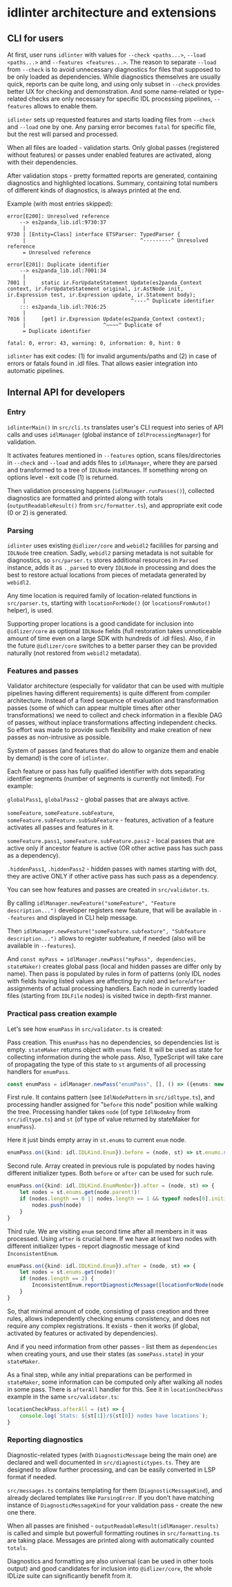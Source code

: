 # idlinter architecture and extensions

## CLI for users

At first, user runs `idlinter` with values for `--check <paths...>`, `--load <paths...>` and `--features <features...>`. The reason to separate `--load` from `--check` is to avoid unnecessary diagnostics for files that supposed to be only loaded as dependencies. While diagnostics themselves are usually quick, reports can be quite long, and using only subset in `--check` provides better UX for checking and demonstration. And some name-related or type-related checks are only necessary for specific IDL processing pipelines, `--features` allows to enable them.

`idlinter` sets up requested features and starts loading files from `--check` and `--load` one by one. Any parsing error becomes `fatal` for specific file, but the rest will parsed and processed.

When all files are loaded - validation starts. Only global passes (registered without features) or passes under enabled features are activated, along with their dependencies.

After validation stops - pretty formatted reports are generated, containing diagnostics and highlighted locations. Summary, containing total numbers of different kinds of diagnostics, is always printed at the end.

Example (with most entries skipped):
```
error[E200]: Unresolved reference
    --> es2panda_lib.idl:9730:37
     |
9730 | [Entity=Class] interface ETSParser: TypedParser {
     |                                     ^---------^ Unresolved reference
     = Unresolved reference

error[E201]: Duplicate identifier
    --> es2panda_lib.idl:7001:34
     |
7001 |     static ir.ForUpdateStatement Update(es2panda_Context context, ir.ForUpdateStatement original, ir.AstNode init, ir.Expression test, ir.Expression update, ir.Statement body);
     |                                  ^----^ Duplicate identifier
    ::: es2panda_lib.idl:7016:25
     |
7016 |     [get] ir.Expression Update(es2panda_Context context);
     |                         ^~~~~^ Duplicate of
     = Duplicate identifier

fatal: 0, error: 43, warning: 0, information: 0, hint: 0
```

`idlinter` has exit codes: (1) for invalid arguments/paths and (2) in case of errors or fatals found in .idl files. That allows easier integration into automatic pipelines.

## Internal API for developers

### Entry

`idlinterMain()` in `src/cli.ts` translates user's CLI request into series of API calls and uses `idlManager` (global instance of `IdlProcessingManager`) for validation.

It activates features mentioned in `--features` option, scans files/directories in `--check` and `--load` and adds files to `idlManager`, where they are parsed and transformed to a tree of `IDLNode` instances. If something wrong on options level - exit code (1) is returned.

Then validation processing happens (`idlManager.runPasses()`), collected diagnostics are formatted and printed along with totals (`outputReadableResult()` from `src/formatter.ts`), and appropriate exit code (0 or 2) is generated.

### Parsing

`idlinter` uses existing `@idlizer/core` and `webidl2` facililies for parsing and `IDLNode` tree creation. Sadly, `webidl2` parsing metadata is not suitable for diagnostics, so `src/parser.ts` stores additional resources in `Parsed` instance, adds it as `._parsed` to every `IDLNode` in processing and does the best to restore actual locations from pieces of metadata generated by `webidl2`.

Any time location is required family of location-related functions in `src/parser.ts`, starting with `locationForNode()` (or `locationsFromAuto()` helper), is used.

Supporting proper locations is a good candidate for inclusion into `@idlizer/core` as optional `IDLNode` fields (full restoration takes unnoticeable amount of time even on a large SDK with hundreds of .idl files). Also, if in the future `@idlizer/core` switches to a better parser they can be provided naturally (not restored from `webidl2` metadata).

### Features and passes

Validator architecture (especially for validator that can be used with multiple pipelines having different requirements) is quite different from compiler architecture. Instead of a fixed sequence of evaluation and transformation passes (some of which can appear multiple times after other transformations) we need to collect and check information in a flexible DAG of passes, without inplace transformations affecting independent checks. So effort was made to provide such flexibility and make creation of new passes as non-intrusive as possible.

System of passes (and features that do allow to organize them and enable by demand) is the core of `idlinter`.

Each feature or pass has fully qualified identifier with dots separating identifier segments (number of segments is currently not limited). For example:

`globalPass1`, `globalPass2` - global passes that are always active.

`someFeature`, `someFeature.subFeature`, `someFeature.subFeature.subSubFeature` - features, activation of a feature activates all passes and features in it.

`someFeature.pass1`, `someFeature.subFeature.pass2` - local passes that are active only if ancestor feature is active (OR other active pass has such pass as a dependency).

`.hiddenPass1`, `.hiddenPass2` - hidden passes with names starting with dot, they are active ONLY if other active pass has such pass as a dependency.

You can see how features and passes are created in `src/validator.ts`.

By calling `idlManager.newFeature("someFeature", "Feature description...")` developer registers new feature, that will be available in `--features` and displayed in CLI help message.

Then `idlManager.newFeature("someFeature.subfeature", "Subfeature description...")` allows to register subfeature, if needed (also will be available in `--features`).

And `const myPass = idlManager.newPass("myPass", dependencies, stateMaker)` creates global pass (local and hidden passes are differ only by name). Then pass is populated by rules in form of patterns (only IDL nodes with fields having listed values are affecting by rule) and `before`/`after` assignments of actual processing handlers. Each node in currently loaded files (starting from `IDLFile` nodes) is visited twice in depth-first manner.

### Practical pass creation example

Let's see how `enumPass` in `src/validator.ts` is created:

Pass creation. This `enumPass` has no dependencies, so dependencies list is empty. `stateMaker` returns object with `enums` field. It will be used as state for collecting information during the whole pass. Also, TypeScript will take care of propagating the type of this state to `st` arguments of all processing handlers for `enumPass`.

```typescript
const enumPass = idlManager.newPass("enumPass", [], () => ({enums: new Map<idl.IDLNode, IdlNodeAny[]>()}))
```

First rule. It contains pattern (see `IdlNodePattern` in `src/idltype.ts`), and processing handler assigned for "`before` this node" position while walking the tree. Processing handler takes `node` (of type `IdlNodeAny` from `src/idltype.ts`) and `st` (of type of value returned by stateMaker for `enumPass`).

Here it just binds empty array in `st.enums` to current `enum` node.

```typescript
enumPass.on({kind: idl.IDLKind.Enum}).before = (node, st) => st.enums.set(node, [])
```

Second rule. Array created in previous rule is populated by nodes having different initializer types. Both `before` or `after` can be used for such rule.

```typescript
enumPass.on({kind: idl.IDLKind.EnumMember}).after = (node, st) => {
    let nodes = st.enums.get(node.parent!)!
    if (nodes.length == 0 || nodes.length == 1 && typeof nodes[0].initializer != typeof node.initializer) {
        nodes.push(node)
    }
}
```

Third rule. We are visiting `enum` second time after all members in it was processed. Using `after` is crucial here. If we have at least two nodes with different initializer types - report diagnostic message of kind `InconsistentEnum`.

```typescript
enumPass.on({kind: idl.IDLKind.Enum}).after = (node, st) => {
    let nodes = st.enums.get(node)!
    if (nodes.length == 2) {
        InconsistentEnum.reportDiagnosticMessage([locationForNode(node, "name"), nodes[0], nodes[1]])
    }
}
```

So, that minimal amount of code, consisting of pass creation and three rules, allows independently checking enums consistency, and does not require any complex registrations. It exists - then it works (if global, activated by features or activated by dependencies).

And if you need information from other passes - list them as `dependencies` when creating yours, and use their states (as `somePass.state`) in your `stateMaker`.

As a final step, while any initial preparations can be performed in `stateMaker`, some information can be computed only after walking all nodes in some pass. There is `afterAll` handler for this. See it in `locationCheckPass` example in the same `src/validator.ts`:

```typescript
locationCheckPass.afterAll = (st) => {
    console.log(`Stats: ${st[1]}/${st[0]} nodes have locations`);
}
```

### Reporting diagnostics

Diagnostic-related types (with `DiagnosticMessage` being the main one) are declared and well documented in `src/diagnostictypes.ts`. They are designed to allow further processing, and can be easily converted in LSP format if needed.

`src/messages.ts` contains templating for them (`DiagnosticMessageKind`), and already declared templates like `ParsingError`. If you don't have matching instance of `DiagnosticMessageKind` for your validation pass - create the new one there.

When all passes are finished - `outputReadableResult(idlManager.results)` is called and simple but powerfull formatting routines in `src/formatting.ts` are taking place. Messages are printed along with automatically counted `totals`.

Diagnostics and formatting are also universal (can be used in other tools output) and good candidates for inclusion into `@idlizer/core`, the whole IDLize suite can significantly benefit from it.
